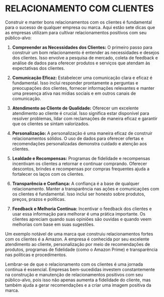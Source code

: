# RELACIONAMENTO COM CLIENTES
Construir e manter bons relacionamentos com os clientes é fundamental para o sucesso de qualquer empresa ou marca. Aqui estão sete dicas que as empresas utilizam para cultivar relacionamentos positivos com seu público-alvo:

1. **Compreender as Necessidades dos Clientes:** O primeiro passo para construir um bom relacionamento é entender as necessidades e desejos dos clientes. Isso envolve a pesquisa de mercado, coleta de feedback e análise de dados para oferecer produtos e serviços que atendam às expectativas dos clientes.

2. **Comunicação Eficaz:** Estabelecer uma comunicação clara e eficaz é fundamental. Isso inclui responder prontamente a perguntas e preocupações dos clientes, fornecer informações relevantes e manter uma presença ativa nas mídias sociais e em outros canais de comunicação.

3. **Atendimento ao Cliente de Qualidade:** Oferecer um excelente atendimento ao cliente é crucial. Isso significa estar disponível para resolver problemas, lidar com reclamações de maneira eficaz e garantir que os clientes se sintam valorizados.

4. **Personalização:** A personalização é uma maneira eficaz de construir relacionamentos sólidos. O uso de dados para oferecer ofertas e recomendações personalizadas demonstra cuidado e atenção aos clientes.

5. **Lealdade e Recompensas:** Programas de fidelidade e recompensas incentivam os clientes a retornar e continuar comprando. Oferecer descontos, brindes e recompensas por compras frequentes ajuda a fortalecer os laços com os clientes.

6. **Transparência e Confiança:** A confiança é a base de qualquer relacionamento. Manter a transparência nas ações e comunicações com os clientes é fundamental. Isso inclui ser honesto sobre produtos, preços, prazos e políticas.

7. **Feedback e Melhoria Contínua:** Incentivar o feedback dos clientes e usar essa informação para melhorar é uma prática importante. Os clientes apreciam quando suas opiniões são ouvidas e quando veem melhorias com base em suas sugestões.

Um exemplo notável de uma marca que construiu relacionamentos fortes com os clientes é a Amazon. A empresa é conhecida por seu excelente atendimento ao cliente, personalização por meio de recomendações de produtos, programas de fidelidade (como o Amazon Prime) e transparência nas políticas e procedimentos.

Lembrar-se de que o relacionamento com os clientes é uma jornada contínua é essencial. Empresas bem-sucedidas investem constantemente na construção e manutenção de relacionamentos positivos com seu público-alvo, pois isso não apenas aumenta a fidelidade do cliente, mas também ajuda a gerar recomendações e a criar uma imagem positiva da marca.